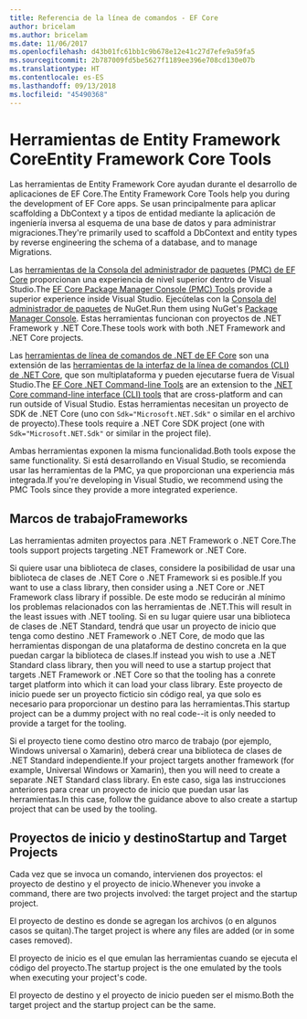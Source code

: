 ```yaml
---
title: Referencia de la línea de comandos - EF Core
author: bricelam
ms.author: bricelam
ms.date: 11/06/2017
ms.openlocfilehash: d43b01fc61bb1c9b678e12e41c27d7efe9a59fa5
ms.sourcegitcommit: 2b787009fd5be5627f1189ee396e708cd130e07b
ms.translationtype: HT
ms.contentlocale: es-ES
ms.lasthandoff: 09/13/2018
ms.locfileid: "45490368"
---
```

<a name="entity-framework-core-tools"></a><span data-ttu-id="e737e-102">Herramientas de Entity Framework Core</span><span class="sxs-lookup"><span data-stu-id="e737e-102">Entity Framework Core Tools</span></span>
===========================
<span data-ttu-id="e737e-103">Las herramientas de Entity Framework Core ayudan durante el desarrollo de aplicaciones de EF Core.</span><span class="sxs-lookup"><span data-stu-id="e737e-103">The Entity Framework Core Tools help you during the development of EF Core apps.</span></span> <span data-ttu-id="e737e-104">Se usan principalmente para aplicar scaffolding a DbContext y a tipos de entidad mediante la aplicación de ingeniería inversa al esquema de una base de datos y para administrar migraciones.</span><span class="sxs-lookup"><span data-stu-id="e737e-104">They're primarily used to scaffold a DbContext and entity types by reverse engineering the schema of a database, and to manage Migrations.</span></span>

<span data-ttu-id="e737e-105">Las [herramientas de la Consola del administrador de paquetes (PMC) de EF Core][1] proporcionan una experiencia de nivel superior dentro de Visual Studio.</span><span class="sxs-lookup"><span data-stu-id="e737e-105">The [EF Core Package Manager Console (PMC) Tools][1] provide a superior experience inside Visual Studio.</span></span> <span data-ttu-id="e737e-106">Ejecútelas con la [Consola del administrador de paquetes][2] de NuGet.</span><span class="sxs-lookup"><span data-stu-id="e737e-106">Run them using NuGet's [Package Manager Console][2].</span></span> <span data-ttu-id="e737e-107">Estas herramientas funcionan con proyectos de .NET Framework y .NET Core.</span><span class="sxs-lookup"><span data-stu-id="e737e-107">These tools work with both .NET Framework and .NET Core projects.</span></span>

<span data-ttu-id="e737e-108">Las [herramientas de línea de comandos de .NET de EF Core][3] son una extensión de las [herramientas de la interfaz de la línea de comandos (CLI) de .NET Core][4], que son multiplataforma y pueden ejecutarse fuera de Visual Studio.</span><span class="sxs-lookup"><span data-stu-id="e737e-108">The [EF Core .NET Command-line Tools][3] are an extension to the [.NET Core command-line interface (CLI) tools][4] that are cross-platform and can run outside of Visual Studio.</span></span> <span data-ttu-id="e737e-109">Estas herramientas necesitan un proyecto de SDK de .NET Core (uno con `Sdk="Microsoft.NET.Sdk"` o similar en el archivo de proyecto).</span><span class="sxs-lookup"><span data-stu-id="e737e-109">These tools require a .NET Core SDK project (one with `Sdk="Microsoft.NET.Sdk"` or similar in the project file).</span></span>

<span data-ttu-id="e737e-110">Ambas herramientas exponen la misma funcionalidad.</span><span class="sxs-lookup"><span data-stu-id="e737e-110">Both tools expose the same functionality.</span></span> <span data-ttu-id="e737e-111">Si está desarrollando en Visual Studio, se recomienda usar las herramientas de la PMC, ya que proporcionan una experiencia más integrada.</span><span class="sxs-lookup"><span data-stu-id="e737e-111">If you're developing in Visual Studio, we recommend using the PMC Tools since they provide a more integrated experience.</span></span>

<a name="frameworks"></a><span data-ttu-id="e737e-112">Marcos de trabajo</span><span class="sxs-lookup"><span data-stu-id="e737e-112">Frameworks</span></span>
----------
<span data-ttu-id="e737e-113">Las herramientas admiten proyectos para .NET Framework o .NET Core.</span><span class="sxs-lookup"><span data-stu-id="e737e-113">The tools support projects targeting .NET Framework or .NET Core.</span></span>

<span data-ttu-id="e737e-114">Si quiere usar una biblioteca de clases, considere la posibilidad de usar una biblioteca de clases de .NET Core o .NET Framework si es posible.</span><span class="sxs-lookup"><span data-stu-id="e737e-114">If you want to use a class library, then consider using a .NET Core or .NET Framework class library if possible.</span></span> <span data-ttu-id="e737e-115">De este modo se reducirán al mínimo los problemas relacionados con las herramientas de .NET.</span><span class="sxs-lookup"><span data-stu-id="e737e-115">This will result in the least issues with .NET tooling.</span></span> <span data-ttu-id="e737e-116">Si en su lugar quiere usar una biblioteca de clases de .NET Standard, tendrá que usar un proyecto de inicio que tenga como destino .NET Framework o .NET Core, de modo que las herramientas dispongan de una plataforma de destino concreta en la que puedan cargar la biblioteca de clases.</span><span class="sxs-lookup"><span data-stu-id="e737e-116">If instead you wish to use a .NET Standard class library, then you will need to use a startup project that targets .NET Framework or .NET Core so that the tooling has a conrete target platform into which it can load your class library.</span></span> <span data-ttu-id="e737e-117">Este proyecto de inicio puede ser un proyecto ficticio sin código real, ya que solo es necesario para proporcionar un destino para las herramientas.</span><span class="sxs-lookup"><span data-stu-id="e737e-117">This startup project can be a dummy project with no real code--it is only needed to provide a target for the tooling.</span></span>

<span data-ttu-id="e737e-118">Si el proyecto tiene como destino otro marco de trabajo (por ejemplo, Windows universal o Xamarin), deberá crear una biblioteca de clases de .NET Standard independiente.</span><span class="sxs-lookup"><span data-stu-id="e737e-118">If your project targets another framework (for example, Universal Windows or Xamarin), then you will need to create a separate .NET Standard class library.</span></span> <span data-ttu-id="e737e-119">En este caso, siga las instrucciones anteriores para crear un proyecto de inicio que puedan usar las herramientas.</span><span class="sxs-lookup"><span data-stu-id="e737e-119">In this case, follow the guidance above to also create a startup project that can be used by the tooling.</span></span>

<a name="startup-and-target-projects"></a><span data-ttu-id="e737e-120">Proyectos de inicio y destino</span><span class="sxs-lookup"><span data-stu-id="e737e-120">Startup and Target Projects</span></span>
---------------------------
<span data-ttu-id="e737e-121">Cada vez que se invoca un comando, intervienen dos proyectos: el proyecto de destino y el proyecto de inicio.</span><span class="sxs-lookup"><span data-stu-id="e737e-121">Whenever you invoke a command, there are two projects involved: the target project and the startup project.</span></span>

<span data-ttu-id="e737e-122">El proyecto de destino es donde se agregan los archivos (o en algunos casos se quitan).</span><span class="sxs-lookup"><span data-stu-id="e737e-122">The target project is where any files are added (or in some cases removed).</span></span>

<span data-ttu-id="e737e-123">El proyecto de inicio es el que emulan las herramientas cuando se ejecuta el código del proyecto.</span><span class="sxs-lookup"><span data-stu-id="e737e-123">The startup project is the one emulated by the tools when executing your project's code.</span></span>

<span data-ttu-id="e737e-124">El proyecto de destino y el proyecto de inicio pueden ser el mismo.</span><span class="sxs-lookup"><span data-stu-id="e737e-124">Both the target project and the startup project can be the same.</span></span>


  [1]: powershell.md
  [2]: https://docs.microsoft.com/nuget/tools/package-manager-console
  [3]: dotnet.md
  [4]: https://docs.microsoft.com/dotnet/core/tools/
